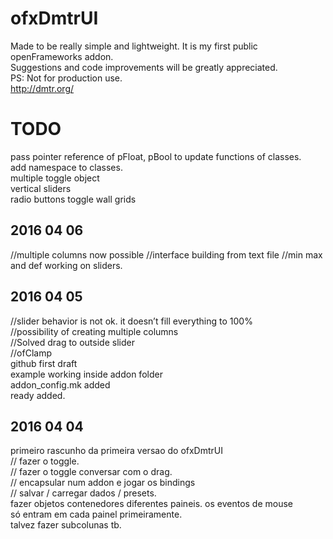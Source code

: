 # ofxDmtrUI

Made to be really simple and lightweight.
It is my first public openFrameworks addon.  
Suggestions and code improvements will be greatly appreciated.  
PS: Not for production use.  
http://dmtr.org/ 


# TODO
pass pointer reference of pFloat, pBool to update functions of classes.  
add namespace to classes.  
multiple toggle object  
vertical sliders  
radio buttons
toggle wall grids

## 2016 04 06  
//multiple columns now possible
//interface building from text file
//min max and def working on sliders.

## 2016 04 05  
//slider behavior is not ok. it doesn’t fill everything to 100%  
//possibility of creating multiple columns  
//Solved drag to outside slider  
//ofClamp  
github first draft  
example working inside addon folder  
addon_config.mk added  
ready added.  

## 2016 04 04  
primeiro rascunho da primeira versao do ofxDmtrUI  
// fazer o toggle.  
// fazer o toggle conversar com o drag.  
// encapsular num addon e jogar os bindings  
// salvar / carregar dados / presets.  
fazer objetos contenedores diferentes paineis. os eventos de mouse  
só entram em cada painel primeiramente.  
talvez fazer subcolunas tb.  